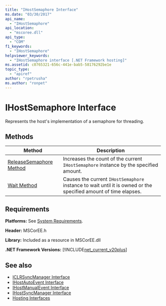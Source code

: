 ```yaml
---
title: "IHostSemaphore Interface"
ms.date: "03/30/2017"
api_name: 
  - "IHostSemaphore"
api_location: 
  - "mscoree.dll"
api_type: 
  - "COM"
f1_keywords: 
  - "IHostSemaphore"
helpviewer_keywords: 
  - "IHostSemaphore interface [.NET Framework hosting]"
ms.assetid: c0765321-656c-441e-bab5-58176292be1e
topic_type: 
  - "apiref"
author: "rpetrusha"
ms.author: "ronpet"
---
```

# IHostSemaphore Interface
Represents the host's implementation of a semaphore for threading.  
  
## Methods  
  
|Method|Description|  
|------------|-----------------|  
|[ReleaseSemaphore Method](../../../../docs/framework/unmanaged-api/hosting/ihostsemaphore-releasesemaphore-method.md)|Increases the count of the current `IHostSemaphore` instance by the specified amount.|  
|[Wait Method](../../../../docs/framework/unmanaged-api/hosting/ihostsemaphore-wait-method.md)|Causes the current `IHostSemaphore` instance to wait until it is owned or the specified amount of time elapses.|  
  
## Requirements  
 **Platforms:** See [System Requirements](../../../../docs/framework/get-started/system-requirements.md).  
  
 **Header:** MSCorEE.h  
  
 **Library:** Included as a resource in MSCorEE.dll  
  
 **.NET Framework Versions:** [!INCLUDE[net_current_v20plus](../../../../includes/net-current-v20plus-md.md)]  
  
## See also

- [ICLRSyncManager Interface](../../../../docs/framework/unmanaged-api/hosting/iclrsyncmanager-interface.md)
- [IHostAutoEvent Interface](../../../../docs/framework/unmanaged-api/hosting/ihostautoevent-interface.md)
- [IHostManualEvent Interface](../../../../docs/framework/unmanaged-api/hosting/ihostmanualevent-interface.md)
- [IHostSyncManager Interface](../../../../docs/framework/unmanaged-api/hosting/ihostsyncmanager-interface.md)
- [Hosting Interfaces](../../../../docs/framework/unmanaged-api/hosting/hosting-interfaces.md)
